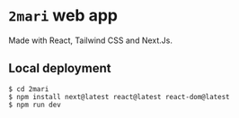 # `2mari` web app

Made with React, Tailwind CSS and Next.Js.

## Local deployment

```console
$ cd 2mari
$ npm install next@latest react@latest react-dom@latest
$ npm run dev
```